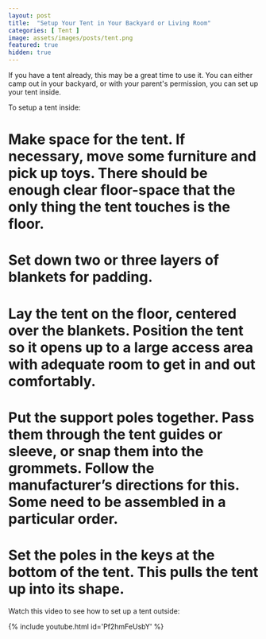 ```yaml
---
layout: post
title:  "Setup Your Tent in Your Backyard or Living Room"
categories: [ Tent ]
image: assets/images/posts/tent.png
featured: true
hidden: true
---
```


If you have a tent already, this may be a great time to use it. You can either camp out in your backyard, or with your parent's permission, you can set up your tent inside.  

To setup a tent inside:

# Make space for the tent. If necessary, move some furniture and pick up toys. There should be enough clear floor-space that the only thing the tent touches is the floor.
# Set down two or three layers of blankets for padding.
# Lay the tent on the floor, centered over the blankets. Position the tent so it opens up to a large access area with adequate room to get in and out comfortably.
# Put the support poles together. Pass them through the tent guides or sleeve, or snap them into the grommets. Follow the manufacturer’s directions for this. Some need to be assembled in a particular order.
# Set the poles in the keys at the bottom of the tent. This pulls the tent up into its shape.

Watch this video to see how to set up a tent outside:

{% include youtube.html id='Pf2hmFeUsbY' %}